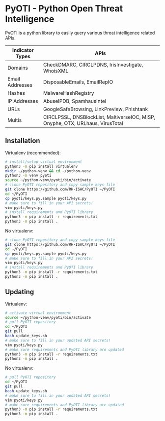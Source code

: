 # PyOTI - Python Open Threat Intelligence

PyOTI is a python library to easily query various threat intelligence related APIs.


|Indicator Types             | APIs                                                                           |
|----------------------------|--------------------------------------------------------------------------------|
|Domains                     | CheckDMARC, CIRCLPDNS, IrisInvestigate, WhoisXML                               |
|Email Addresses             | DisposableEmails, EmailRepIO                                                   |
|Hashes                      | MalwareHashRegistry                                                            |
|IP Addresses                | AbuseIPDB, SpamhausIntel                                                       |
|URLs                        | GoogleSafeBrowsing, LinkPreview, Phishtank                                     |
|Multis                      | CIRCLPSSL, DNSBlockList, MaltiverseIOC, MISP, Onyphe, OTX, URLhaus, VirusTotal |
##
## Installation
Virtualenv (recommended):
```bash
# install/setup virtual environment
python3 -m pip install virtualenv
mkdir ~/python-venv && cd ~/python-venv
python3 -m venv pyoti
source ~/python-venv/pyoti/bin/activate
# clone PyOTI repository and copy sample keys file
git clone https://github.com/RH-ISAC/PyOTI ~/PyOTI
cd ~/PyOTI
cp pyoti/keys.py.sample pyoti/keys.py
# make sure to fill in your API secrets!
vim pyoti/keys.py
# install requirements and PyOTI library
python3 -m pip install -r requirements.txt
python3 -m pip install .
```
No virtualenv:
```bash
# clone PyOTI repository and copy sample keys file
git clone https://github.com/RH-ISAC/PyOTI ~/PyOTI
cd ~/PyOTI
cp pyoti/keys.py.sample pyoti/keys.py
# make sure to fill in your API secrets!
vim pyoti/keys.py
# install requirements and PyOTI library
python3 -m pip install -r requirements.txt
python3 -m pip install .
```
##
## Updating
Virtualenv:
```bash
# activate virtual environment
source ~/python-venv/pyoti/bin/activate
# pull PyOTI repository
cd ~/PyOTI
git pull
bash update_keys.sh 
# make sure to fill in your updated API secrets!
vim pyoti/keys.py
# make sure requirements and PyOTI library are updated
python3 -m pip install -r requirements.txt
python3 -m pip install .
```
No virtualenv:
```bash
# pull PyOTI repository
cd ~/PyOTI
git pull
bash update_keys.sh 
# make sure to fill in your updated API secrets!
vim pyoti/keys.py
# make sure requirements and PyOTI library are updated
python3 -m pip install -r requirements.txt
python3 -m pip install .
```
